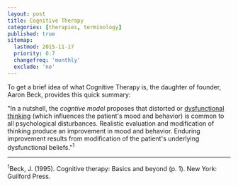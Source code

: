 ```yaml
---
layout: post
title: Cognitive Therapy
categories: [therapies, terminology]
published: true
sitemap:
  lastmod: 2015-11-17
  priority: 0.7
  changefreq: 'monthly'
  exclude: 'no'
---
```


To get a brief idea of what <span class="highlight">Cognitive Therapy</span> is, the daughter of founder, Aaron Beck, provides this quick summary:

"In a nutshell, the <i>cogntive model</i> proposes that distorted or <a href="/dysfunctional-thinking/" title="dysfunctional thinking">dysfunctional thinking</a>  (which influences the patient's mood and behavior) is common to all psychological disturbances. Realistic evaluation and modification of thinking produce an improvement in mood and behavior. Enduring improvement results from modification of the patient's underlying dysfunctional beliefs."<sup>1</sup>

-----

<sup>1</sup>Beck, J. (1995). Cognitive therapy: Basics and beyond (p. 1). New York: Guilford Press. 
